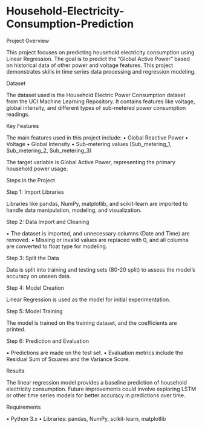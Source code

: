 # Household-Electricity-Consumption-Prediction

Project Overview

This project focuses on predicting household electricity consumption using Linear Regression. The goal is to predict the “Global Active Power” based on historical data of other power and voltage features. This project demonstrates skills in time series data processing and regression modeling.

Dataset

The dataset used is the Household Electric Power Consumption dataset from the UCI Machine Learning Repository. It contains features like voltage, global intensity, and different types of sub-metered power consumption readings.

Key Features

The main features used in this project include:
 • Global Reactive Power
 • Voltage
 • Global Intensity
 • Sub-metering values (Sub_metering_1, Sub_metering_2, Sub_metering_3)

The target variable is Global Active Power, representing the primary household power usage.

Steps in the Project

Step 1: Import Libraries

Libraries like pandas, NumPy, matplotlib, and scikit-learn are imported to handle data manipulation, modeling, and visualization.

Step 2: Data Import and Cleaning

 • The dataset is imported, and unnecessary columns (Date and Time) are removed.
 • Missing or invalid values are replaced with 0, and all columns are converted to float type for modeling.

Step 3: Split the Data

Data is split into training and testing sets (80-20 split) to assess the model’s accuracy on unseen data.

Step 4: Model Creation

Linear Regression is used as the model for initial experimentation.

Step 5: Model Training

The model is trained on the training dataset, and the coefficients are printed.

Step 6: Prediction and Evaluation

 • Predictions are made on the test set.
 • Evaluation metrics include the Residual Sum of Squares and the Variance Score.

Results

The linear regression model provides a baseline prediction of household electricity consumption. Future improvements could involve exploring LSTM or other time series models for better accuracy in predictions over time.

Requirements

 • Python 3.x
 • Libraries: pandas, NumPy, scikit-learn, matplotlib
